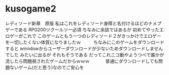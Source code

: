 # kusogame2
レディソード新章　原版
私はこれをレディソード身障と名付けるほどのナメプゲーである
RPG200ツクールツー必須
ちなみに余談ではあるが
初めてやったエロゲーがこれで
このゲームともう一つのレディソード２がきっかけでエロゲーを一切したくない体質になりましたｗ
　
　
ちなみにこのゲームをダウンロードすると
winndowからユーザーダウンロードが少ないためダウンロードしませんでした
みたいに出るが
それもそうである
だってこれニコ動やようつべで誰かが流したら問題視されたゲームだからｗｗｗ
　　　
普通にダウンロードしても問題ないゲーム(だと思う)なのでご安心を
